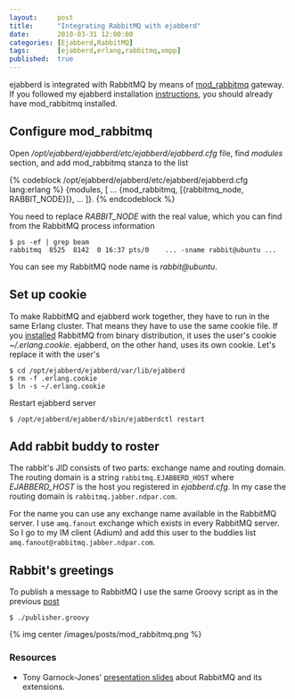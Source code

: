 ```yaml
---
layout:     post
title:      "Integrating RabbitMQ with ejabberd"
date:       2010-03-31 12:00:00
categories: [Ejabberd,RabbitMQ]
tags:       [ejabberd,erlang,rabbitmq,xmpp]
published:  true
---
```


ejabberd is integrated with RabbitMQ by means of [mod_rabbitmq][1] gateway. If you followed my ejabberd installation [instructions][2], you should already have mod_rabbitmq installed.

## Configure mod_rabbitmq

Open */opt/ejabberd/ejabberd/etc/ejabberd/ejabberd.cfg* file, find *modules* section, and add mod_rabbitmq stanza to the list

{% codeblock /opt/ejabberd/ejabberd/etc/ejabberd/ejabberd.cfg lang:erlang %}
{modules,
 [
  ...
  {mod_rabbitmq,  [{rabbitmq_node, RABBIT_NODE}]},
  ...
 ]}.
{% endcodeblock %}

You need to replace *RABBIT_NODE* with the real value, which you can find from the RabbitMQ process information

    $ ps -ef | grep beam
    rabbitmq  8525  8142  0 16:37 pts/0    ... -sname rabbit@ubuntu ...

You can see my RabbitMQ node name is *rabbit@ubuntu*.

## Set up cookie

To make RabbitMQ and ejabberd work together, they have to run in the same Erlang cluster. That means they have to use the same cookie file. If you [installed][3] RabbitMQ from binary distribution, it uses the user's cookie *~/.erlang.cookie*. ejabberd, on the other hand, uses its own cookie. Let's replace it with the user's

    $ cd /opt/ejabberd/ejabberd/var/lib/ejabberd
    $ rm -f .erlang.cookie
    $ ln -s ~/.erlang.cookie

Restart ejabberd server

    $ /opt/ejabberd/ejabberd/sbin/ejabberdctl restart

## Add rabbit buddy to roster

The rabbit's JID consists of two parts: exchange name and routing domain. The routing domain is a string `rabbitmq.EJABBERD_HOST` where *EJABBERD_HOST* is the host you registered in *ejabberd.cfg*. In my case the routing domain is `rabbitmq.jabber.ndpar.com`.

For the name you can use any exchange name available in the RabbitMQ server. I use `amq.fanout` exchange which exists in every RabbitMQ server. So I go to my IM client (Adium) and add this user to the buddies list `amq.fanout@rabbitmq.jabber.ndpar.com`.

## Rabbit's greetings

To publish a message to RabbitMQ I use the same Groovy script as in the previous [post][3]

    $ ./publisher.groovy

{% img center /images/posts/mod_rabbitmq.png %}

### Resources

- Tony Garnock-Jones' [presentation slides][4] about RabbitMQ and its extensions.


[1]: http://tonyg.github.io/rabbitmq-xmpp/
[2]: /2010/02/23/get-started-with-ejabberd/
[3]: /2010/03/14/get-started-with-rabbitmq/
[4]: http://www.erlang-factory.com/upload/presentations/229/ErlangFactorySFBay2010-TonyGarnock-Jones.pdf
